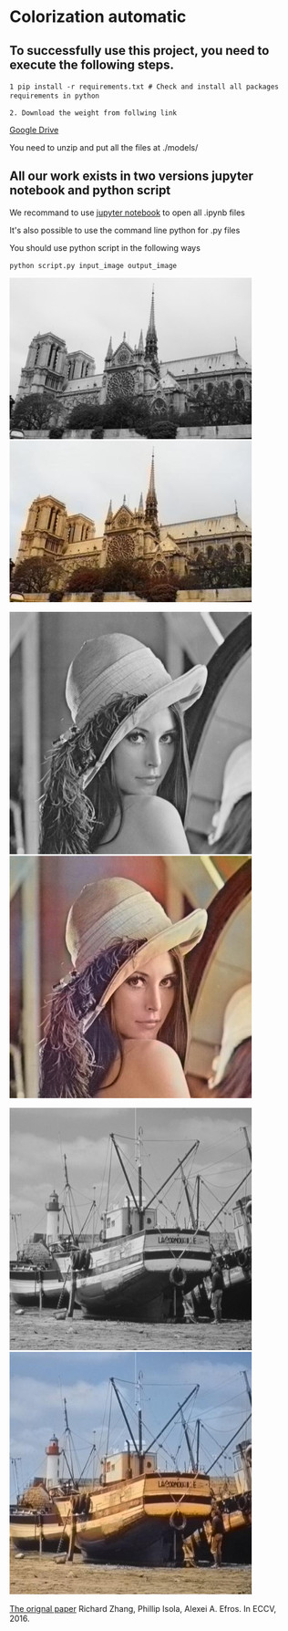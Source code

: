 # Colorization automatic

## To successfully use this project, you need to execute the following steps.
```
1 pip install -r requirements.txt # Check and install all packages requirements in python
```
```
2. Download the weight from follwing link
```
[Google Drive](https://drive.google.com/file/d/1Idx_Pm_vL8jebSbNW4kdfDlq_MjfTzhN/view?usp=sharing)

You need to unzip and put all the files at ./models/

## All our work exists in two versions jupyter notebook and python script

We recommand to use [jupyter notebook](https://jupyter.org/install) to open all .ipynb files

It's also possible to use the command line python for .py files

You should use python script in the following ways
```
python script.py input_image output_image
```
<img src="img/NotreDame.png" width="425"/> <img src="outputs/NotreDame.jpg" width="425"/> 

<img src="img/lena.png" width="425"/> <img src="outputs/lena.jpg" width="425"/> 

<img src="img/boat.png" width="425"/> <img src="outputs/boat.jpg" width="425"/> 



[The orignal paper](https://arxiv.org/pdf/1603.08511.pdf)
Richard Zhang, Phillip Isola, Alexei A. Efros. In ECCV, 2016.
